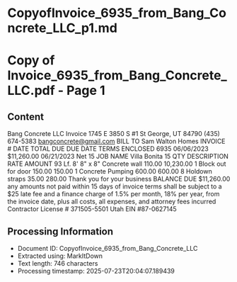 # CopyofInvoice_6935_from_Bang_Concrete_LLC_p1.md

<!--
chunk_id: CopyofInvoice_6935_from_Bang_Concrete_LLC_p1
source: Copy of Invoice_6935_from_Bang_Concrete_LLC.pdf
page: 1
category: other
hash: 9669c4ced1af0e6255c535b5e3e032f0a882fd427864d5316bbc2b5329bf9a5c
-->

# Copy of Invoice_6935_from_Bang_Concrete_LLC.pdf - Page 1

## Content
Bang Concrete LLC
Invoice
1745 E 3850 S #1
St George, UT 84790
(435) 674-5383
bangconcrete@gmail.com
BILL TO
Sam
Walton Homes
INVOICE # DATE TOTAL DUE DUE DATE TERMS ENCLOSED
6935 06/06/2023 $11,260.00 06/21/2023 Net 15
JOB NAME
Villa Bonita 15
QTY DESCRIPTION RATE AMOUNT
93 Lf. 8' 8" x 8" Concrete wall 110.00 10,230.00
1 Block out for door 150.00 150.00
1 Concrete Pumping 600.00 600.00
8 Holdown straps 35.00 280.00
Thank you for your business BALANCE DUE
$11,260.00
any amounts not paid within 15 days of invoice terms shall be subject to a
$25 late fee and a finance charge of 1.5% per month, 18% per year, from
the invoice date, plus all costs, all expenses, and attorney fees incurred
Contractor License # 371505-5501 Utah
EIN #87-0627145

## Processing Information
- Document ID: CopyofInvoice_6935_from_Bang_Concrete_LLC
- Extracted using: MarkItDown
- Text length: 746 characters
- Processing timestamp: 2025-07-23T20:04:07.189439